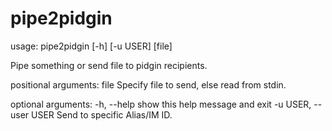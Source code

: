 pipe2pidgin
===========

usage: pipe2pidgin [-h] [-u USER] [file]

Pipe something or send file to pidgin recipients.

positional arguments:
  file                  Specify file to send, else read from stdin.

optional arguments:
  -h, --help            show this help message and exit
  -u USER, --user USER  Send to specific Alias/IM ID.
